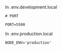 In .env.development.local
```
# PORT

PORT=5500
```


In .env.production.local

`
NODE_ENV='production'
`